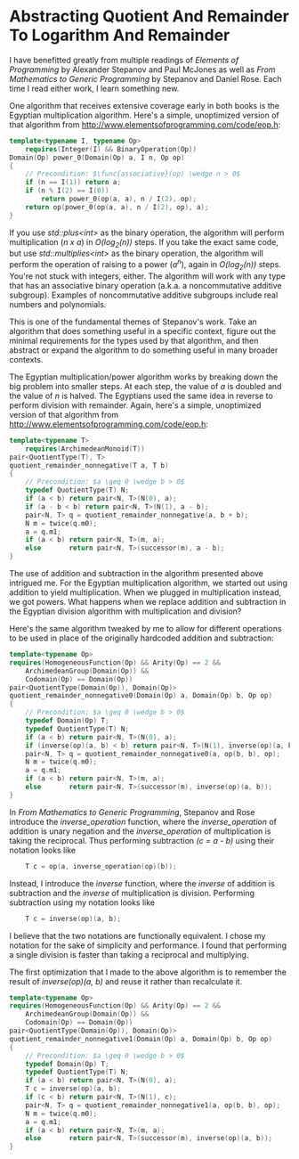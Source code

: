 # Abstracting Quotient And Remainder To Logarithm And Remainder

I have benefitted greatly from multiple readings of  *Elements of Programming* by Alexander Stepanov and Paul McJones as well as *From Mathematics to Generic Programming* by Stepanov and Daniel Rose. Each time I read either work, I learn something new.

One algorithm that receives extensive coverage early in both books is the Egyptian multiplication algorithm. Here's a simple, unoptimized version of that algorithm from http://www.elementsofprogramming.com/code/eop.h:

```c++
template<typename I, typename Op>
    requires(Integer(I) && BinaryOperation(Op))
Domain(Op) power_0(Domain(Op) a, I n, Op op)
{
    // Precondition: $\func{associative}(op) \wedge n > 0$
    if (n == I(1)) return a;
    if (n % I(2) == I(0))
        return power_0(op(a, a), n / I(2), op);
    return op(power_0(op(a, a), n / I(2), op), a);
}
```

If you use *std::plus\<int\>* as the binary operation, the algorithm will perform multiplication (*n x a*) in *O(log<sub>2</sub>(n))* steps. If you take the exact same code, but use *std::multiplies\<int\>* as the binary operation, the algorithm will perform the operation of raising to a power (*a<sup>n</sup>*), again in *O(log<sub>2</sub>(n))* steps. You're not stuck with integers, either. The algorithm will work with any type that has an associative binary operation (a.k.a. a noncommutative additive subgroup). Examples of noncommutative additive subgroups include real numbers and polynomials.

This is one of the fundamental themes of Stepanov's work. Take an algorithm that does something useful in a specific context, figure out the minimal requirements for the types used by that algorithm, and then abstract or expand the algorithm to do something useful in many broader contexts.

The Egyptian multiplication/power algorithm works by breaking down the big problem into smaller steps. At each step, the value of *a* is doubled and the value of *n* is halved. The Egyptians used the same idea in reverse to perform division with remainder. Again, here's a simple, unoptimized version of that algorithm from http://www.elementsofprogramming.com/code/eop.h:

```c++
template<typename T>
    requires(ArchimedeanMonoid(T))
pair<QuotientType(T), T>
quotient_remainder_nonnegative(T a, T b)
{
    // Precondition: $a \geq 0 \wedge b > 0$
    typedef QuotientType(T) N;
    if (a < b) return pair<N, T>(N(0), a);
    if (a - b < b) return pair<N, T>(N(1), a - b);
    pair<N, T> q = quotient_remainder_nonnegative(a, b + b);
    N m = twice(q.m0);
    a = q.m1;
    if (a < b) return pair<N, T>(m, a);
    else       return pair<N, T>(successor(m), a - b);
}
```

The use of addition and subtraction in the algorithm presented above intrigued me. For the Egyptian multiplication algorithm, we started out using addition to yield multiplication. When we plugged in multiplication instead, we got powers. What happens when we replace addition and subtraction in the Egyptian division algorithm with multiplication and division?

Here's the same algorithm tweaked by me to allow for different operations to be used in place of the originally hardcoded addition and subtraction:

```c++
template<typename Op>
requires(HomogeneousFunction(Op) && Arity(Op) == 2 &&
    ArchimedeanGroup(Domain(Op)) &&
    Codomain(Op) == Domain(Op))
pair<QuotientType(Domain(Op)), Domain(Op)>
quotient_remainder_nonnegative0(Domain(Op) a, Domain(Op) b, Op op)
{
    // Precondition: $a \geq 0 \wedge b > 0$
    typedef Domain(Op) T;
    typedef QuotientType(T) N;
    if (a < b) return pair<N, T>(N(0), a);
    if (inverse(op)(a, b) < b) return pair<N, T>(N(1), inverse(op)(a, b));
    pair<N, T> q = quotient_remainder_nonnegative0(a, op(b, b), op);
    N m = twice(q.m0);
    a = q.m1;
    if (a < b) return pair<N, T>(m, a);
    else       return pair<N, T>(successor(m), inverse(op)(a, b));
}
```
In *From Mathematics to Generic Programming*, Stepanov and Rose introduce the *inverse_operation* function, where the *inverse_operation* of addition is unary negation and the *inverse_operation* of multiplication is taking the reciprocal. Thus performing subtraction *(c = a - b)* using their notation looks like

```c++
    T c = op(a, inverse_operation(op)(b));
```

Instead, I introduce the *inverse* function, where the *inverse* of addition is subtraction and the *inverse* of multiplication is division. Performing subtraction using my notation looks like

```c++
    T c = inverse(op)(a, b);
```
I believe that the two notations are functionally equivalent. I chose my notation for the sake of simplicity and performance. I found that performing a single division is faster than taking a reciprocal and multiplying.

The first optimization that I made to the above algorithm is to remember the result of *inverse(op)(a, b)* and reuse it rather than recalculate it.

```c++
template<typename Op>
requires(HomogeneousFunction(Op) && Arity(Op) == 2 &&
    ArchimedeanGroup(Domain(Op)) &&
    Codomain(Op) == Domain(Op))
pair<QuotientType(Domain(Op)), Domain(Op)>
quotient_remainder_nonnegative1(Domain(Op) a, Domain(Op) b, Op op)
{
    // Precondition: $a \geq 0 \wedge b > 0$
    typedef Domain(Op) T;
    typedef QuotientType(T) N;
    if (a < b) return pair<N, T>(N(0), a);
    T c = inverse(op)(a, b);
    if (c < b) return pair<N, T>(N(1), c);
    pair<N, T> q = quotient_remainder_nonnegative1(a, op(b, b), op);
    N m = twice(q.m0);
    a = q.m1;
    if (a < b) return pair<N, T>(m, a);
    else       return pair<N, T>(successor(m), inverse(op)(a, b));
}
```
